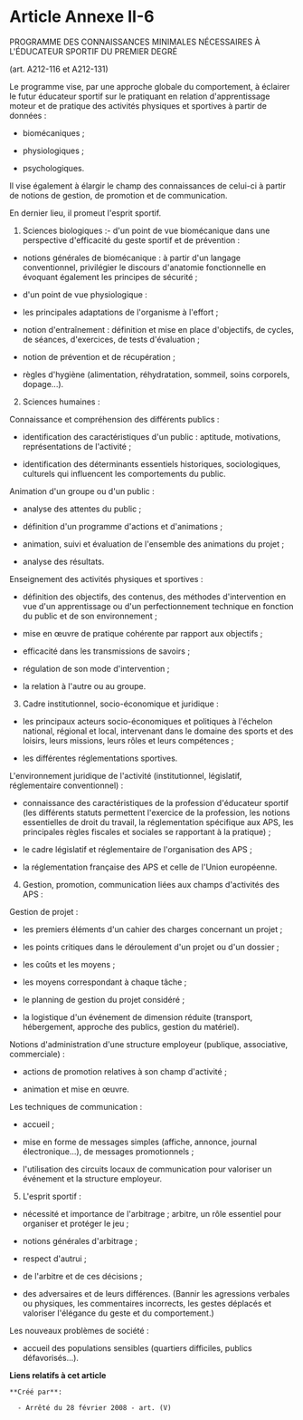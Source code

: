 # Article Annexe II-6

PROGRAMME DES CONNAISSANCES MINIMALES NÉCESSAIRES À L'ÉDUCATEUR SPORTIF DU PREMIER DEGRÉ 

(art. A212-116 et A212-131)

Le programme vise, par une approche globale du comportement, à éclairer le futur éducateur sportif sur le pratiquant en
relation d'apprentissage moteur et de pratique des activités physiques et sportives à partir de données :

- biomécaniques ;

- physiologiques ;

- psychologiques.

Il vise également à élargir le champ des connaissances de celui-ci à partir de notions de gestion, de promotion et de
communication.

En dernier lieu, il promeut l'esprit sportif.

1. Sciences biologiques :- d'un point de vue biomécanique dans une perspective d'efficacité du geste sportif et de
prévention :

- notions générales de biomécanique : à partir d'un langage conventionnel, privilégier le discours d'anatomie fonctionnelle
en évoquant également les principes de sécurité ;

- d'un point de vue physiologique :

- les principales adaptations de l'organisme à l'effort ;

- notion d'entraînement : définition et mise en place d'objectifs, de cycles, de séances, d'exercices, de tests
d'évaluation ;

- notion de prévention et de récupération ;

- règles d'hygiène (alimentation, réhydratation, sommeil, soins corporels, dopage...).

2. Sciences humaines :

Connaissance et compréhension des différents publics :

- identification des caractéristiques d'un public : aptitude, motivations, représentations de l'activité ;

- identification des déterminants essentiels historiques, sociologiques, culturels qui influencent les comportements du
public.

Animation d'un groupe ou d'un public :

- analyse des attentes du public ;

- définition d'un programme d'actions et d'animations ;

- animation, suivi et évaluation de l'ensemble des animations du projet ;

- analyse des résultats.

Enseignement des activités physiques et sportives :

- définition des objectifs, des contenus, des méthodes d'intervention en vue d'un apprentissage ou d'un perfectionnement
technique en fonction du public et de son environnement ;

- mise en œuvre de pratique cohérente par rapport aux objectifs ;

- efficacité dans les transmissions de savoirs ;

- régulation de son mode d'intervention ;

- la relation à l'autre ou au groupe.

3. Cadre institutionnel, socio-économique et juridique :

- les principaux acteurs socio-économiques et politiques à l'échelon national, régional et local, intervenant dans le domaine
des sports et des loisirs, leurs missions, leurs rôles et leurs compétences ;

- les différentes réglementations sportives.

L'environnement juridique de l'activité (institutionnel, législatif, réglementaire conventionnel) :

- connaissance des caractéristiques de la profession d'éducateur sportif (les différents statuts permettent l'exercice de la
profession, les notions essentielles de droit du travail, la réglementation spécifique aux APS, les principales règles
fiscales et sociales se rapportant à la pratique) ;

- le cadre législatif et réglementaire de l'organisation des APS ;

- la réglementation française des APS et celle de l'Union européenne.

4. Gestion, promotion, communication liées aux champs d'activités des APS :

Gestion de projet :

- les premiers éléments d'un cahier des charges concernant un projet ;

- les points critiques dans le déroulement d'un projet ou d'un dossier ;

- les coûts et les moyens ;

- les moyens correspondant à chaque tâche ;

- le planning de gestion du projet considéré ;

- la logistique d'un événement de dimension réduite (transport, hébergement, approche des publics, gestion du matériel).

Notions d'administration d'une structure employeur (publique, associative, commerciale) :

- actions de promotion relatives à son champ d'activité ;

- animation et mise en œuvre.

Les techniques de communication :

- accueil ;

- mise en forme de messages simples (affiche, annonce, journal électronique...), de messages promotionnels ;

- l'utilisation des circuits locaux de communication pour valoriser un événement et la structure employeur.

5. L'esprit sportif :

- nécessité et importance de l'arbitrage ; arbitre, un rôle essentiel pour organiser et protéger le jeu ;

- notions générales d'arbitrage ;

- respect d'autrui ;

- de l'arbitre et de ces décisions ;

- des adversaires et de leurs différences. (Bannir les agressions verbales ou physiques, les commentaires incorrects, les
gestes déplacés et valoriser l'élégance du geste et du comportement.)

Les nouveaux problèmes de société :

- accueil des populations sensibles (quartiers difficiles, publics défavorisés...).

**Liens relatifs à cet article**

	**Créé par**:

	  - Arrêté du 28 février 2008 - art. (V)

